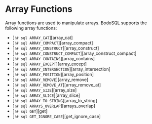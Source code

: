 # Array Functions

Array functions are used to manipulate arrays. BodoSQL supports the following array functions:

- [`!# sql ARRAY_CAT`][array_cat]
- [`!# sql ARRAY_COMPACT`][array_compact]
- [`!# sql ARRAY_CONSTRUCT`][array_construct]
- [`!# sql ARRAY_CONSTRUCT_COMPACT`][array_construct_compact]
- [`!# sql ARRAY_CONTAINS`][array_contains]
- [`!# sql ARRAY_EXCEPT`][array_except]
- [`!# sql ARRAY_INTERSECTION`][array_intersection]
- [`!# sql ARRAY_POSITION`][array_position]
- [`!# sql ARRAY_REMOVE`][array_remove]
- [`!# sql ARRAY_REMOVE_AT`][array_remove_at]
- [`!# sql ARRAY_SIZE`][array_size]
- [`!# sql ARRAY_SLICE`][array_slice]
- [`!# sql ARRAY_TO_STRING`][array_to_string]
- [`!# sql ARRAYS_OVERLAP`][arrays_overlap]
- [`!# sql GET`][get]
- [`!# sql GET_IGNORE_CASE`][get_ignore_case]
